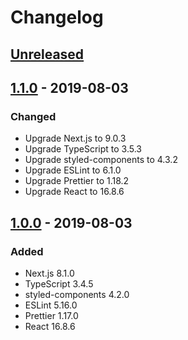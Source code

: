 # Changelog

## [Unreleased]

## [1.1.0] - 2019-08-03
### Changed
- Upgrade Next.js to 9.0.3
- Upgrade TypeScript to 3.5.3
- Upgrade styled-components to 4.3.2
- Upgrade ESLint to 6.1.0
- Upgrade Prettier to 1.18.2
- Upgrade React to 16.8.6

## [1.0.0] - 2019-08-03
### Added
- Next.js 8.1.0
- TypeScript 3.4.5
- styled-components 4.2.0
- ESLint 5.16.0
- Prettier 1.17.0
- React 16.8.6

[Unreleased]: https://github.com/lightnet328/next-typescript-boilerplate/compare/v1.1.0...HEAD
[1.1.0]: https://github.com/lightnet328/next-typescript-boilerplate/compare/v1.0.0...v1.1.0
[1.0.0]: https://github.com/lightnet328/next-typescript-boilerplate/releases/tag/v1.0.0
